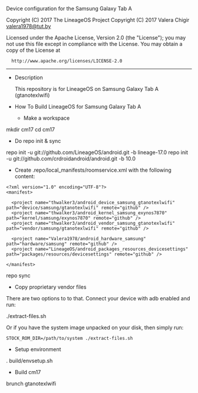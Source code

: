 Device configuration for the Samsung Galaxy Tab A

Copyright (C) 2017 The LineageOS Project
Copyright (C) 2017 Valera Chigir <valera1978@tut.by>

 Licensed under the Apache License, Version 2.0 (the "License");
 you may not use this file except in compliance with the License.
 You may obtain a copy of the License at

      http://www.apache.org/licenses/LICENSE-2.0

------------------------------------------------------------------

* Description

  This repository is for LineageOS on Samsung Galaxy Tab A (gtanotexlwifi)

* How To Build LineageOS for Samsung Galaxy Tab A

  - Make a workspace

mkdir cm17
cd cm17

  - Do repo init & sync

repo init -u git://github.com/LineageOS/android.git -b lineage-17.0
repo init -u git://github.com/crdroidandroid/android.git -b 10.0

  - Create .repo/local_manifests/roomservice.xml with the following content:

```
<?xml version="1.0" encoding="UTF-8"?>
<manifest>

  <project name="thwalker3/android_device_samsung_gtanotexlwifi" path="device/samsung/gtanotexlwifi" remote="github" />
  <project name="thwalker3/android_kernel_samsung_exynos7870" path="kernel/samsung/exynos7870" remote="github" />
  <project name="thwalker3/android_vendor_samsung_gtanotexlwifi" path="vendor/samsung/gtanotexlwifi" remote="github" />

  <project name="Valera1978/android_hardware_samsung" path="hardware/samsung" remote="github" />
  <project name="LineageOS/android_packages_resources_devicesettings" path="packages/resources/devicesettings" remote="github" />

</manifest>
```

repo sync

  - Copy proprietary vendor files

  There are two options to to that. Connect your device with adb enabled and run:

./extract-files.sh

  Or if you have the system image unpacked on your disk, then simply run:

    STOCK_ROM_DIR=/path/to/system ./extract-files.sh

  - Setup environment

. build/envsetup.sh

  - Build cm17

brunch gtanotexlwifi
